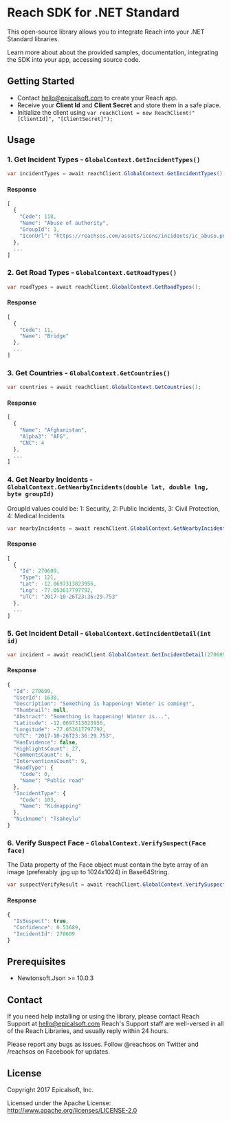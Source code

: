 # Reach SDK for .NET Standard
This open-source library allows you to integrate Reach into your .NET Standard libraries.

Learn more about about the provided samples, documentation, integrating the SDK into your app, accessing source code.

## Getting Started
* Contact [hello@epicalsoft.com](mailto:hello@epicalsoft.com) to create your Reach app.
* Receive your **Client Id** and **Client Secret** and store them in a safe place.
* Initialize the client using `var reachClient = new ReachClient("[ClientId]", "[ClientSecret]");`

## Usage
### 1. Get Incident Types - `GlobalContext.GetIncidentTypes()`
```csharp
var incidentTypes = await reachClient.GlobalContext.GetIncidentTypes();
```
#### Response
```javascript
[
  {
    "Code": 118,
    "Name": "Abuse of authority",
    "GroupId": 1,
    "IconUrl": "https://reachsos.com/assets/icons/incidents/ic_abuso.png"
  },
  ...
]
```

### 2. Get Road Types - `GlobalContext.GetRoadTypes()`
```csharp
var roadTypes = await reachClient.GlobalContext.GetRoadTypes();
```
#### Response
```javascript
[
  {
    "Code": 11,
    "Name": "Bridge"
  },
  ...
]
```

### 3. Get Countries - `GlobalContext.GetCountries()`
```csharp
var countries = await reachClient.GlobalContext.GetCountries();
```
#### Response
```javascript
[
  {
    "Name": "Afghanistan",
    "Alpha3": "AFG",
    "CNC": 4
  },
  ...
]
```

### 4. Get Nearby Incidents - `GlobalContext.GetNearbyIncidents(double lat, double lng, byte groupId)`
GroupId values could be: 1: Security, 2: Public Incidents, 3: Civil Protection, 4: Medical Incidents
```csharp
var nearbyIncidents = await reachClient.GlobalContext.GetNearbyIncidents(-12.051299, -77.064956, 1);
```
#### Response
```javascript
[
  {
    "Id": 270609,
    "Type": 121,
    "Lat": -12.0697313823956,
    "Lng": -77.053617797792,
    "UTC": "2017-10-26T23:36:29.753"
  },
  ...
]
```

### 5. Get Incident Detail - `GlobalContext.GetIncidentDetail(int id)`
```csharp
var incident = await reachClient.GlobalContext.GetIncidentDetail(270609);
```
#### Response
```javascript
{
  "Id": 270609,
  "UserId": 1630,
  "Description": "Something is happening! Winter is coming!",
  "Thumbnail": null,
  "Abstract": "Something is happening! Winter is...",
  "Latitude": -12.0697313823956,
  "Longitude": -77.053617797792,
  "UTC": "2017-10-26T23:36:29.753",
  "HasEvidence": false,
  "HighlightsCount": 27,
  "CommentsCount": 6,
  "InterventionsCount": 9,
  "RoadType": {
    "Code": 0,
    "Name": "Public road"
  },
  "IncidentType": {
    "Code": 103,
    "Name": "Kidnapping"
  },
  "Nickname": "Tsaheylu"
}
```

### 6. Verify Suspect Face - `GlobalContext.VerifySuspect(Face face)`
The Data property of the Face object must contain the byte array of an image (preferably .jpg up to 1024x1024) in Base64String.
```csharp
var suspectVerifyResult = await reachClient.GlobalContext.VerifySuspect(face);
```
#### Response
```javascript
{
  "IsSuspect": true,
  "Confidence": 0.53689,
  "IncidentId": 270609
}
```

## Prerequisites
* Newtonsoft.Json >= 10.0.3

## Contact
If you need help installing or using the library, please contact Reach Support at hello@epicalsoft.com Reach's Support staff are well-versed in all of the Reach Libraries, and usually reply within 24 hours.

Please report any bugs as issues.
Follow @reachsos on Twitter and /reachsos on Facebook for updates.

## License
Copyright 2017 Epicalsoft, Inc.

Licensed under the Apache License: http://www.apache.org/licenses/LICENSE-2.0
